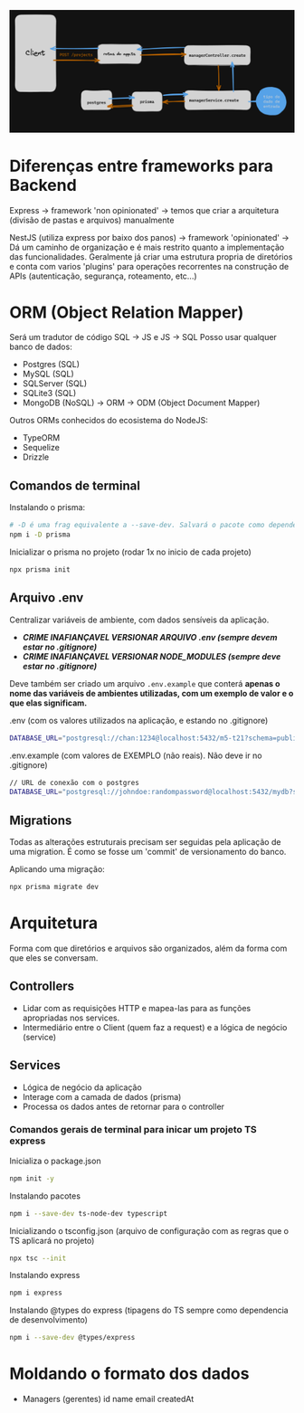 
![alt text](image.png)
# Diferenças entre frameworks para Backend

Express -> framework 'non opinionated' -> temos que criar a arquitetura (divisão de pastas e arquivos) manualmente

NestJS (utiliza express por baixo dos panos) -> framework 'opinionated' -> Dá um caminho de organização e é mais restrito quanto a implementação das funcionalidades. Geralmente já criar uma estrutura propria de diretórios e conta com varios 'plugins' para operações recorrentes na construção de APIs (autenticação, segurança, roteamento, etc...)

# ORM (Object Relation Mapper)

Será um tradutor de código SQL -> JS e JS -> SQL
Posso usar qualquer banco de dados:

- Postgres (SQL)
- MySQL (SQL)
- SQLServer (SQL)
- SQLite3 (SQL)
- MongoDB (NoSQL) -> ORM -> ODM (Object Document Mapper)

Outros ORMs conhecidos do ecosistema do NodeJS:

- TypeORM
- Sequelize
- Drizzle

## Comandos de terminal

Instalando o prisma:

```bash
# -D é uma frag equivalente a --save-dev. Salvará o pacote como dependencia de desenvolvimento
npm i -D prisma
```

Inicializar o prisma no projeto (rodar 1x no inicio de cada projeto)

```bash
npx prisma init
```

## Arquivo .env

Centralizar variáveis de ambiente, com dados sensíveis da aplicação.

- **_CRIME INAFIANÇAVEL VERSIONAR ARQUIVO .env (sempre devem estar no .gitignore)_**
- **_CRIME INAFIANÇAVEL VERSIONAR NODE_MODULES (sempre deve estar no .gitignore)_**

Deve também ser criado um arquivo `.env.example` que conterá **apenas o nome das variáveis de ambientes utilizadas, com um exemplo de valor e o que elas significam.**

.env (com os valores utilizados na aplicação, e estando no .gitignore)

```bash
DATABASE_URL="postgresql://chan:1234@localhost:5432/m5-t21?schema=public"
```

.env.example (com valores de EXEMPLO (não reais). Não deve ir no .gitignore)

```bash
// URL de conexão com o postgres
DATABASE_URL="postgresql://johndoe:randompassword@localhost:5432/mydb?schema=public"
```

## Migrations

Todas as alterações estruturais precisam ser seguidas pela aplicação de uma migration. É como se fosse um 'commit' de versionamento do banco.

Aplicando uma migração:

```bash
npx prisma migrate dev
```

# Arquitetura

Forma com que diretórios e arquivos são organizados, além da forma com que eles se conversam.

## Controllers

- Lidar com as requisições HTTP e mapea-las para as funções apropriadas nos services.
- Intermediário entre o Client (quem faz a request) e a lógica de negócio (service)

## Services

- Lógica de negócio da aplicação
- Interage com a camada de dados (prisma)
- Processa os dados antes de retornar para o controller

### Comandos gerais de terminal para inicar um projeto TS express

Inicializa o package.json

```bash
npm init -y
```

Instalando pacotes

```bash
npm i --save-dev ts-node-dev typescript
```

Inicializando o tsconfig.json (arquivo de configuração com as regras que o TS aplicará no projeto)

```bash
npx tsc --init
```

Instalando express

```bash
npm i express
```

Instalando @types do express (tipagens do TS sempre como dependencia de desenvolvimento)

```bash
npm i --save-dev @types/express
```

# Moldando o formato dos dados

- Managers (gerentes)
  id
  name
  email
  createdAt
